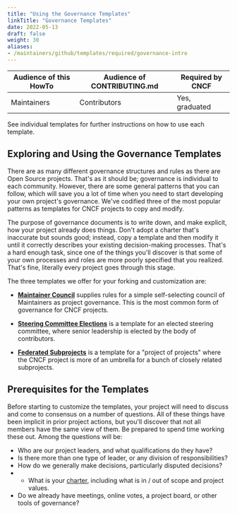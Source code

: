 ```yaml
---
title: "Using the Governance Templates"
linkTitle: "Governance Templates"
date: 2022-05-13
draft: false
weight: 30
aliases:
- /maintainers/github/templates/required/governance-intro
---
```


| Audience of this HowTo | Audience of CONTRIBUTING.md | Required by CNCF |
| ---------------------- | --------------------------- | ---------------- |
| Maintainers            | Contributors                | Yes, graduated   |

See individual templates for further instructions on how to use each template.

## Exploring and Using the Governance Templates

There are as many different governance structures and rules as there are Open Source projects.  That's as it should be; governance is individual to each community.  However, there are some general patterns that you can follow, which will save you a lot of time when you need to start developing your own project's governance.  We've codified three of the most popular patterns as templates for CNCF projects to copy and modify.

The purpose of governance documents is to write down, and make explicit, how your project already does things.  Don't adopt a charter that's inaccurate but sounds good; instead, copy a template and then modify it until it correctly describes your existing decision-making processes.  That's a hard enough task, since one of the things you'll discover is that some of your own processes and roles are more poorly specified that you realized.  That's fine, literally every project goes through this stage.

The three templates we offer for your forking and customization are:

* [**Maintainer Council**](governance-maintainer/) supplies rules for a simple self-selecting council
of Maintainers as project governance.  This is the most common form of governance
for CNCF projects.

* [**Steering Committee Elections**](governance-elections/) is a template for an elected steering committee,
where senior leadership is elected by the body of contributors. 

* [**Federated Subprojects**](governance-subprojects/) is a template for a "project of projects" where
the CNCF project is more of an umbrella for a bunch of closely related
subprojects.  

## Prerequisites for the Templates

Before starting to customize the templates, your project will need to discuss and come to consensus on a number of questions.  All of these things have been implicit in prior project actions, but you'll discover that not all members have the same view of them.  Be prepared to spend time working these out.  Among the questions will be:

* Who are our project leaders, and what qualifications do they have?
* Is there more than one type of leader, or any division of responsibilities?
* How do we generally make decisions, particularly disputed decisions?
* * What is your [charter](../governance/charter/), including what is in / out of scope and project values.
* Do we already have meetings, online votes, a project board, or other tools of governance?
